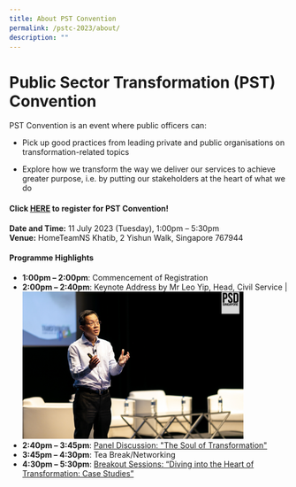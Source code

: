 ```yaml
---
title: About PST Convention
permalink: /pstc-2023/about/
description: ""
---
```

# Public Sector Transformation (PST) Convention 

PST Convention is an event where public officers can:
* Pick up good practices from leading private and public organisations on transformation-related topics

* Explore how we transform the way we deliver our services to achieve greater purpose, i.e. by putting our stakeholders at the heart of what we do

#### **Click&nbsp;[HERE](https://go.gov.sg/psw2023reg)&nbsp;to register for PST Convention!**<br>
**Date and Time:**&nbsp;11 July 2023 (Tuesday), 1:00pm – 5:30pm<br>
**Venue:**&nbsp;HomeTeamNS Khatib, 2 Yishun Walk, Singapore 767944

#### Programme Highlights
* **1:00pm – 2:00pm**: Commencement of Registration
* **2:00pm – 2:40pm**: Keynote Address by Mr Leo Yip, Head, Civil Service
| <img style="width:400px" src="/images/PSW2023/edited_-16.jpg">
* **2:40pm – 3:45pm**: [Panel Discussion: "The Soul of Transformation"](https://www.publicserviceweek.gov.sg/pstc-2023/paneldiscussion/) 
* **3:45pm – 4:30pm**: Tea Break/Networking
*  **4:30pm – 5:30pm**: [Breakout Sessions: “Diving into the Heart of Transformation: Case Studies”](https://www.publicserviceweek.gov.sg/pstc-2023/programme/breakoutsessions/)